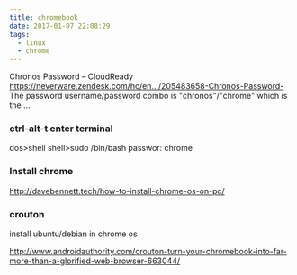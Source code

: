 ```yaml
---
title: chromebook
date: 2017-01-07 22:08:29
tags:
  - linux
  - chrome
---
```


Chronos Password – CloudReady
https://neverware.zendesk.com/hc/en.../205483658-Chronos-Password-
The password username/password combo is "chronos"/"chrome" which is the ...

### ctrl-alt-t  enter terminal
dos>shell
shell>sudo /bin/bash
passwor: chrome

### Install chrome
http://davebennett.tech/how-to-install-chrome-os-on-pc/

### crouton
install ubuntu/debian in chrome os

http://www.androidauthority.com/crouton-turn-your-chromebook-into-far-more-than-a-glorified-web-browser-663044/

